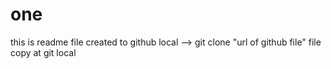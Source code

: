 # one

this is readme file created to github 
local --> git clone "url of github file"
file copy at git local
